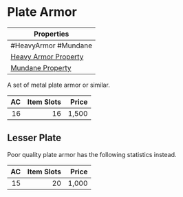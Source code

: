 # Plate Armor

| Properties                                                                |
| ------------------------------------------------------------------------- |
| #HeavyArmor #Mundane                                                      |
| [Heavy Armor Property](../Armor%20Properties/Heavy%20Armor%20Property.md) |
| [Mundane Property](../../../Material%20Properties/Mundane%20Property.md)  |

A set of metal plate armor or similar.

|  AC | Item Slots | Price |
| --: | ---------: | ----: |
|  16 |         16 | 1,500 |

## Lesser Plate

Poor quality plate armor has the following statistics instead.

|  AC | Item Slots | Price |
| --: | ---------: | ----: |
|  15 |         20 | 1,000 |

